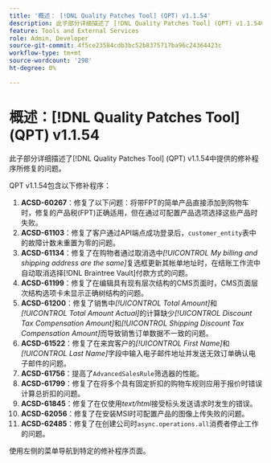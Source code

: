 ```yaml
---
title: '概述： [!DNL Quality Patches Tool] (QPT) v1.1.54'
description: 此子部分详细描述了 [!DNL Quality Patches Tool] (QPT) v1.1.54中提供的修补程序所修复的问题。
feature: Tools and External Services
role: Admin, Developer
source-git-commit: 4f5ce23584cdb3bc52b8375717ba96c24364423c
workflow-type: tm+mt
source-wordcount: '298'
ht-degree: 0%

---
```


# 概述：[!DNL Quality Patches Tool] (QPT) v1.1.54

此子部分详细描述了[!DNL Quality Patches Tool] (QPT) v1.1.54中提供的修补程序所修复的问题。

QPT v1.1.54包含以下修补程序：

1. **ACSD-60267**：修复了以下问题：将带FPT的简单产品直接添加到购物车时，修复的产品税(FPT)正确适用，但在通过可配置产品选项选择这些产品时失败。
1. **ACSD-61103**：修复了客户通过API端点成功登录后，`customer_entity`表中的故障计数未重置为零的问题。
1. **ACSD-61134**：修复了在购物者通过取消选中&#x200B;*[!UICONTROL My billing and shipping address are the same]*&#x200B;复选框更新其帐单地址时，在结账工作流中自动取消选择[!DNL Braintree Vault]付款方式的问题。
1. **ACSD-61199**：修复了在编辑具有现有层次结构的CMS页面时，CMS页面层次结构选项卡未显示正确树结构的问题。
1. **ACSD-61200**：修复了销售中&#x200B;*[!UICONTROL Total Amount]*&#x200B;和&#x200B;*[!UICONTROL Total Amount Actual]*&#x200B;的计算缺少&#x200B;*[!UICONTROL Discount Tax Compensation Amount]*&#x200B;和&#x200B;*[!UICONTROL Shipping Discount Tax Compensation Amount]*&#x200B;而导致销售订单数据不一致的问题。
1. **ACSD-61522**：修复了在来宾客户的&#x200B;*[!UICONTROL First Name]*&#x200B;和&#x200B;*[!UICONTROL Last Name]*&#x200B;字段中输入电子邮件地址并发送无效订单确认电子邮件的问题。
1. **ACSD-61756**：提高了`AdvancedSalesRule`筛选器的性能。
1. **ACSD-61799**：修复了在将多个具有固定折扣的购物车规则应用于报价时错误计算总折扣的问题。
1. **ACSD-61845**：修复了在仅使用&#x200B;*text/html*&#x200B;接受标头发送请求时发生的错误。
1. **ACSD-62056**：修复了在安装MSI时可配置产品的图像上传失败的问题。
1. **ACSD-62485**：修复了在创建公司时`async.operations.all`消费者停止工作的问题。

使用左侧的菜单导航到特定的修补程序页面。
